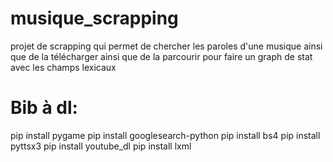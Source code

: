 # musique_scrapping
projet de scrapping qui permet de chercher les paroles d'une musique 
ainsi que de la télécharger ainsi que de la parcourir pour faire un 
graph de stat avec les champs lexicaux

# Bib à dl:
pip install pygame
pip install googlesearch-python
pip install bs4
pip install pyttsx3
pip install youtube_dl
pip install lxml
